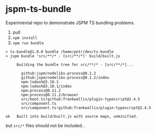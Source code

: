 # jspm-ts-bundle
Experimental repo to demonstrate JSPM TS bundling problems. 

1. pull
1. `npm install`
1. `npm run bundle`

```
> ts-bundle@1.0.0 bundle /home/petr/dev/ts-bundle
> jspm bundle 'src/**/* - [src/**/*]' build/built.js

     Building the bundle tree for src/**/* - [src/**/*]...
     
       github:jspm/nodelibs-process@0.1.2
       github:jspm/nodelibs-process@0.1.2/index
       npm:lodash@3.10.1
       npm:lodash@3.10.1/index
       npm:process@0.11.2
       npm:process@0.11.2/browser
       src/boot.ts!github:frankwallis/plugin-typescript@2.4.5
       src/component.ts
       src/component.ts!github:frankwallis/plugin-typescript@2.4.5
     
ok   Built into build/built.js with source maps, unminified.
```

but `src/*` files should not be included...
